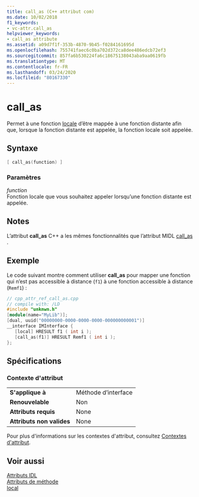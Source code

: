 ```yaml
---
title: call_as (C++ attribut com)
ms.date: 10/02/2018
f1_keywords:
- vc-attr.call_as
helpviewer_keywords:
- call_as attribute
ms.assetid: a09d7f1f-353b-4870-9b45-f0284161695d
ms.openlocfilehash: 755741faec6c0ba702d372ca8dee486edcb72ef3
ms.sourcegitcommit: 857fa6b530224fa6c18675138043aba9aa0619fb
ms.translationtype: MT
ms.contentlocale: fr-FR
ms.lasthandoff: 03/24/2020
ms.locfileid: "80167330"
---
```

# <a name="call_as"></a>call_as

Permet à une fonction [locale](local-cpp.md) d’être mappée à une fonction distante afin que, lorsque la fonction distante est appelée, la fonction locale soit appelée.

## <a name="syntax"></a>Syntaxe

```cpp
[ call_as(function) ]
```

### <a name="parameters"></a>Paramètres

*function*<br/>
Fonction locale que vous souhaitez appeler lorsqu’une fonction distante est appelée.

## <a name="remarks"></a>Notes

L’attribut **call_as** C++ a les mêmes fonctionnalités que l’attribut MIDL [call_as](/windows/win32/Midl/call-as) .

## <a name="example"></a>Exemple

Le code suivant montre comment utiliser **call_as** pour mapper une fonction qui n’est pas accessible à distance (`f1`) à une fonction accessible à distance (`Remf1`) :

```cpp
// cpp_attr_ref_call_as.cpp
// compile with: /LD
#include "unknwn.h"
[module(name="MyLib")];
[dual, uuid("00000000-0000-0000-0000-000000000001")]
__interface IMInterface {
   [local] HRESULT f1 ( int i );
   [call_as(f1)] HRESULT Remf1 ( int i );
};
```

## <a name="requirements"></a>Spécifications

### <a name="attribute-context"></a>Contexte d'attribut

|||
|-|-|
|**S'applique à**|Méthode d’interface|
|**Renouvelable**|Non|
|**Attributs requis**|None|
|**Attributs non valides**|None|

Pour plus d'informations sur les contextes d'attribut, consultez [Contextes d'attribut](cpp-attributes-com-net.md#contexts).

## <a name="see-also"></a>Voir aussi

[Attributs IDL](idl-attributes.md)<br/>
[Attributs de méthode](method-attributes.md)<br/>
[local](local-cpp.md)
